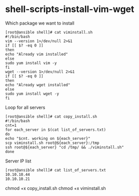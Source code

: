 # shell-scripts-install-vim-wget
Which package we want to install 
~~~
[root@ansible shell]# cat viminstall.sh
#!/bin/bash
vim --version 1>/dev/null 2>&1
if [[ $? -eq 0 ]]
then
echo "Already vim installed"
else
sudo yum install vim -y
fi
wget --version 1>/dev/null 2>&1
if [[ $? -eq 0 ]]
then
echo "Already wget installed"
else
sudo yum install wget -y
fi

~~~
Loop for all servers 
~~~
[root@ansible shell]# cat copy_install.sh
#!/bin/bash
cnt=1
for each_server in $(cat list_of_servers.txt)
do
echo "$cnt. working on ${each_server}"
scp viminstall.sh root@${each_server}:/tmp
ssh root@${each_server} "cd /tmp/ && ./viminstall.sh"
done

~~~
Server IP list
~~~
[root@ansible shell]# cat list_of_servers.txt
10.10.10.44
10.10.10.21
~~~

chmod +x copy_install.sh
chmod +x viminstall.sh

